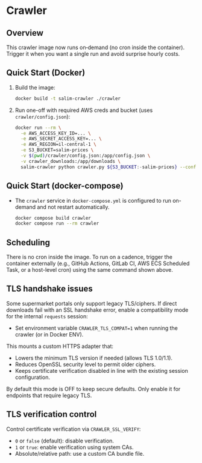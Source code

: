 Crawler
=======

Overview
--------

This crawler image now runs on‑demand (no cron inside the container). Trigger it when you want a single run and avoid surprise hourly costs.

Quick Start (Docker)
--------------------

1. Build the image:

   ```bash
   docker build -t salim-crawler ./crawler
   ```

2. Run one-off with required AWS creds and bucket (uses `crawler/config.json`):

   ```bash
   docker run --rm \
     -e AWS_ACCESS_KEY_ID=... \
     -e AWS_SECRET_ACCESS_KEY=... \
     -e AWS_REGION=il-central-1 \
     -e S3_BUCKET=salim-prices \
     -v $(pwd)/crawler/config.json:/app/config.json \
     -v crawler_downloads:/app/downloads \
     salim-crawler python crawler.py ${S3_BUCKET:-salim-prices} --config config.json
   ```

Quick Start (docker-compose)
----------------------------

- The `crawler` service in `docker-compose.yml` is configured to run on-demand and not restart automatically.

  ```bash
  docker compose build crawler
  docker compose run --rm crawler
  ```

Scheduling
----------

There is no cron inside the image. To run on a cadence, trigger the container externally (e.g., GitHub Actions, GitLab CI, AWS ECS Scheduled Task, or a host-level cron) using the same command shown above.

TLS handshake issues
--------------------

Some supermarket portals only support legacy TLS/ciphers. If direct downloads fail with an SSL handshake error, enable a compatibility mode for the internal `requests` session:

- Set environment variable `CRAWLER_TLS_COMPAT=1` when running the crawler (or in Docker ENV).

This mounts a custom HTTPS adapter that:
- Lowers the minimum TLS version if needed (allows TLS 1.0/1.1).
- Reduces OpenSSL security level to permit older ciphers.
- Keeps certificate verification disabled in line with the existing session configuration.

By default this mode is OFF to keep secure defaults. Only enable it for endpoints that require legacy TLS.

TLS verification control
------------------------

Control certificate verification via `CRAWLER_SSL_VERIFY`:
- `0` or `false` (default): disable verification.
- `1` or `true`: enable verification using system CAs.
- Absolute/relative path: use a custom CA bundle file.
